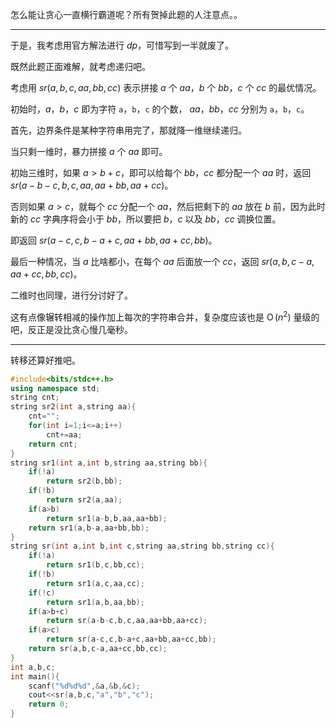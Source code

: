怎么能让贪心一直横行霸道呢？所有贺掉此题的人注意点。。

------------

于是，我考虑用官方解法进行 $dp$，可惜写到一半就废了。

既然此题正面难解，就考虑递归吧。

考虑用 $sr(a,b,c,aa,bb,cc)$ 表示拼接 $a$ 个 $aa$，$b$ 个 $bb$，$c$ 个 $cc$ 的最优情况。

初始时，$a$，$b$，$c$ 即为字符 `a`，`b`，`c` 的个数，
$aa$，$bb$，$cc$ 分别为 `a`，`b`，`c`。

首先，边界条件是某种字符串用完了，那就降一维继续递归。

当只剩一维时，暴力拼接 $a$ 个 $aa$ 即可。

初始三维时，如果 $a>b+c$，即可以给每个 $bb$，$cc$ 都分配一个 $aa$ 时，返回 $sr(a-b-c,b,c,aa,aa+bb,aa+cc)$。

否则如果 $a>c$，就每个 $cc$ 分配一个 $aa$，然后把剩下的 $aa$ 放在 $b$ 前，因为此时新的 $cc$ 字典序将会小于 $bb$，所以要把 $b$，$c$ 以及 $bb$，$cc$ 调换位置。

即返回 $sr(a-c,c,b-a+c,aa+bb,aa+cc,bb)$。

最后一种情况，当 $a$ 比啥都小，在每个 $aa$ 后面放一个 $cc$，返回 $sr(a,b,c-a,aa+cc,bb,cc)$。

二维时也同理，进行分讨好了。

这有点像辗转相减的操作加上每次的字符串合并，复杂度应该也是 $\operatorname{O}(n^2)$ 量级的吧，反正是没比贪心慢几毫秒。

------------

转移还算好推吧。

```cpp
#include<bits/stdc++.h>
using namespace std;
string cnt;
string sr2(int a,string aa){
    cnt="";
    for(int i=1;i<=a;i++)
        cnt+=aa;
    return cnt;
}
string sr1(int a,int b,string aa,string bb){
    if(!a)
        return sr2(b,bb);
    if(!b)
        return sr2(a,aa);
    if(a>b)
        return sr1(a-b,b,aa,aa+bb);
    return sr1(a,b-a,aa+bb,bb);
}
string sr(int a,int b,int c,string aa,string bb,string cc){
    if(!a)
        return sr1(b,c,bb,cc);
    if(!b)
        return sr1(a,c,aa,cc);
    if(!c)
        return sr1(a,b,aa,bb);
    if(a>b+c)
        return sr(a-b-c,b,c,aa,aa+bb,aa+cc);
    if(a>c)
        return sr(a-c,c,b-a+c,aa+bb,aa+cc,bb);
    return sr(a,b,c-a,aa+cc,bb,cc);
}
int a,b,c;
int main(){
    scanf("%d%d%d",&a,&b,&c);
    cout<<sr(a,b,c,"a","b","c");
    return 0;
}
```
